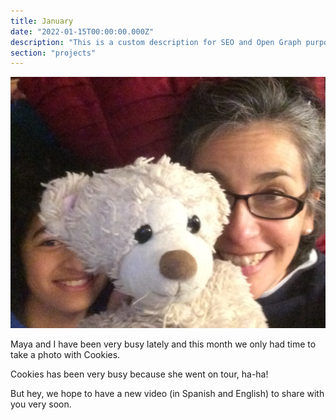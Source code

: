 ```yaml
---
title: January
date: "2022-01-15T00:00:00.000Z"
description: "This is a custom description for SEO and Open Graph purposes, rather than the default generated excerpt. Simply add a description field to the frontmatter."
section: "projects"
---
```


![Proyects](../images/jan22.jpg)

Maya and I have been very busy lately and this month we only had time to take a photo with Cookies.

Cookies has been very busy because she went on tour, ha-ha!

But hey, we hope to have a new video (in Spanish and English) to share with you very soon.
